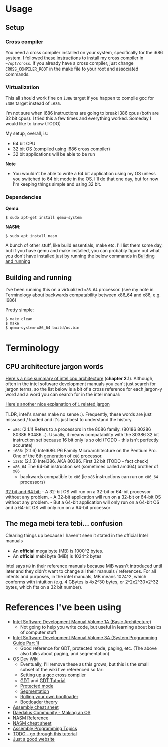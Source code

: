 # Usage
## Setup 

### Cross compiler
You need a cross compiler installed on your system, specifically for the i686 system.
I followed [these instructions](https://wiki.osdev.org/GCC_Cross-Compiler) 
to install my cross compiler in `~/opt/cross`. If you already
have a cross compiler, just change `CROSS_COMPILER_ROOT` in the make file to your root and
associated commands. 

### Virtualization
This all should work fine on `i386` target if you happen to compile gcc for `i386` target instead of `i686`.

I'm not sure when i686 instructions are going to break i386 cpus (both are 32 bit cpus). I tried this a few times and everything worked. Someday I would like to know (TODO)

My setup, overall, is:
- 64 bit CPU
- 32 bit OS (compiled using i686 cross compiler)
- 32 bit applications will be able to be run

**Note**
- You wouldn't be able to write a 64 bit application using my OS unless you switched to 64 bit mode in the OS. I'll do that one day, but for now I'm keeping things simple and using 32 bit.

### Dependencies

**Qemu**:
```
$ sudo apt-get install qemu-system
```
**NASM**:
```
$ sudo apt install nasm
```

A bunch of other stuff, like build essentials, make etc. I'll list them some day, but if you have qemu and make installed, you can probably figure out what you don't have installed just by running the below commands in [Building and running](#building-and-running)


## Building and running

I've been running this on a virtualized `x86_64` processor. (see my note in Terminology about backwards compatability between x86\_64 and x86, e.g. i686)

Pretty simple:
```
$ make clean
$ make
$ qemu-system-x86_64 build/os.bin 
```


# Terminology 
## CPU architecture jargon words
[Here's a nice summary of intel cpu architecture](https://www.intel.com/content/www/us/en/architecture-and-technology/64-ia-32-architectures-software-developer-vol-1-manual.html) (**chapter 2.1**). Although, often in the intel software development manuals you can't just search for jargon terms, so the list below is a bit of a cross reference for each jargon-y word and a word you can search for in the intel manual:

[Here's another nice explanation of `i` related jargon](https://myonlineusb.wordpress.com/2011/06/08/what-is-the-difference-between-i386-i486-i586-i686-i786/)

TLDR, intel's names make no sense :). Frequently, these words are just missused / loaded and it's just best to understand the history.

- `x86`: (2.1.1) Refers to a processors in the 8086 family. (80186 80286 80386 80486...). Usually, it means compatability with the 80386 32 bit instruction set because 16 bit only is so old (TODO - this isn't perfectly accurate)
- `i686`: (2.1.6) Intel686. P6 Family Microarchitecture on the Pentium Pro. One of the 6th generation of `x86` processor.
- `i386`: (2.1.3) Intel386. AKA 80386. First 32 bit (TODO - fact check)
- `x86_64` The 64-bit instruction set (sometimes called amd64) brother of `x86`
    - backwards compatible to `x86` (ie `x86` instructions can run on `x86_64` processors)


[32 bit and 64 bit:](https://www.aliencoders.org/content/basic-information-about-i386-i686-and-x8664-architectures/)
    - A 32-bit OS will run on a 32-bit or 64-bit processor without any problem.
    - A 32-bit application will run on a 32-bit or 64-bit OS without any problem.
    - But a 64-bit application will only run on a 64-bit OS and a 64-bit OS will only run on a 64-bit processor

## The mega mebi tera tebi... confusion
Clearing things up because I haven't seen it stated in the official Intel manuals 
- An **official** mega byte (MB) is 1000^2 bytes. 
- An **official** mebi byte (MiB) is 1024^2 bytes

Intel says `MB` in their reference manuals because MiB wasn't introduced until later and they didn't want to change all their manuals / references. For all intents and purposes, in the intel manuals, MB means 1024^2, which conforms with intuition (e.g. 4 GBytes is 4x2^30 bytes, or 2^2x2^30=2^32 bytes, which fits on a 32 bit number).

# References I've been using
- [Intel Software Development Manual Volume 1A (Basic Architecture)](https://www.intel.com/content/www/us/en/architecture-and-technology/64-ia-32-architectures-software-developer-vol-1-manual.html)
    - Not going to help you write code, but useful in learning about basics of computer stuff
- [Intel Software Development Manual Volume 3A (System Programming Guide Part 1)](https://www.intel.com/content/dam/www/public/us/en/documents/manuals/64-ia-32-architectures-software-developer-vol-3a-part-1-manual.pdf)
    - Good reference for GDT, protected mode, paging, etc. (The above also talks about paging, and segmentation)
- [OS Dev Wiki](https://wiki.osdev.org/Expanded_Main_Page)
    - Eventually, I'll remove these as this grows, but this is the small subset of the wiki I've referenced so far:
    - [Setting up a gcc cross compiler](https://wiki.osdev.org/GCC_Cross-Compiler)
    - [GDT](https://wiki.osdev.org/Global_Descriptor_Table) and [GDT Tutorial](https://wiki.osdev.org/GDT_Tutorial)
    - [Protected mode](https://wiki.osdev.org/Protected_Mode)
    - [Segmentation](https://wiki.osdev.org/Segmentation)
    - [Rolling your own bootloader](https://wiki.osdev.org/Rolling_Your_Own_Bootloader)
    - [Bootloader theory](https://wiki.osdev.org/Bootloader)
- [Assembly cheat sheet]()
- [Daedalus Community - Making an OS](https://www.youtube.com/playlist?list=PLm3B56ql_akNcvH8vvJRYOc7TbYhRs19M)
- [NASM Reference](https://www.nasm.us/doc/)
- [NASM cheat sheet](https://www.bencode.net/blob/nasmcheatsheet.pdf)
- [Assembly Programming Topics](https://stanislavs.org/helppc/idx_assembler.html)
- [TODO - go through this tutorial](https://cs.lmu.edu/~ray/notes/nasmtutorial/)
- [Just a good website](https://stanislavs.org/helppc/)
